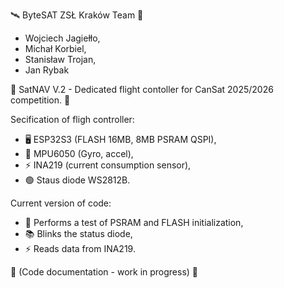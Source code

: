 🛰️ ByteSAT ZSŁ Kraków Team 📡

- Wojciech Jagiełło,
- Michał Korbiel,
- Stanisław Trojan,
- Jan Rybak

🚀 SatNAV V.2 - Dedicated flight contoller for CanSat 2025/2026 competition. 🚀

Secification of fligh controller:
- 🖥️ ESP32S3 (FLASH 16MB, 8MB PSRAM QSPI),
- 🏃 MPU6050 (Gyro, accel),
- ⚡ INA219 (current consumption sensor),
- 🟢 Staus diode WS2812B.

Current version of code:
- 🧷 Performs a test of PSRAM and FLASH initialization,
- 📚 Blinks the status diode,
- ⚡ Reads data from INA219.

🔧 (Code documentation - work in progress) 🔧
